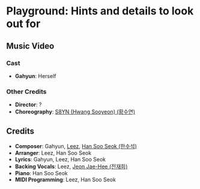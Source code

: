# Playground: Hints and details to look out for

## Music Video

### Cast

* **Gahyun**: Herself

### Other Credits

* **Director**: ?
* **Choreography**: [S8YN (Hwang Sooyeon) (황수연)](https://kpop.fandom.com/wiki/Hwang_Sooyeon)

## Credits

* **Composer**: Gahyun, [Leez](https://www.discogs.com/artist/6450670-Leez-2), [Han Soo Seok (한수석)](https://www.discogs.com/artist/9789244-%ED%95%9C%EC%88%98%EC%84%9D)
* **Arranger**: Leez, Han Soo Seok
* **Lyrics**: Gahyun, Leez, Han Soo Seok
* **Backing Vocals**: Leez, [Jeon Jae-Hee (전재희)](https://www.discogs.com/artist/6387427-%EC%A0%84%EC%9E%AC%ED%9D%AC)
* **Piano**: Han Soo Seok
* **MIDI Programming**: Leez, Han Soo Seok
